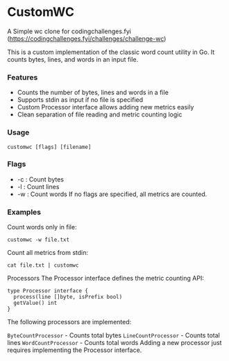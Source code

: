 # CustomWC
A Simple wc clone for codingchallenges.fyi (https://codingchallenges.fyi/challenges/challenge-wc)

This is a custom implementation of the classic word count utility in Go. It counts bytes, lines, and words in an input file.

### Features
- Counts the number of bytes, lines and words in a file
- Supports stdin as input if no file is specified
- Custom Processor interface allows adding new metrics easily
- Clean separation of file reading and metric counting logic

### Usage
`customwc [flags] [filename]`



### Flags
- -c : Count bytes
- -l : Count lines
- -w : Count words
If no flags are specified, all metrics are counted.

### Examples
Count words only in file:

`customwc -w file.txt`



Count all metrics from stdin:

`cat file.txt | customwc`



Processors
The Processor interface defines the metric counting API:

```
type Processor interface {
  process(line []byte, isPrefix bool) 
  getValue() int
}
```


The following processors are implemented:

`ByteCountProcessor` - Counts total bytes
`LineCountProcessor` - Counts total lines
`WordCountProcessor` - Counts total words
Adding a new processor just requires implementing the Processor interface.
